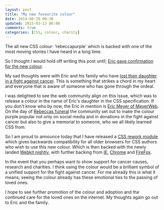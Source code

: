 ```yaml
---
layout: post
title: "My new favourite colour"
date: 2014-06-20 00:38
updated: 2015-03-13 00:00
comments: true
categories: [CSS, colour, charity]
---
```

The all new CSS colour: 'rebeccapurple' which is backed with one of the most moving stories I have heard in a long time.

So I thought I would hold off writing this post until; [Eric gave confirmation for the new colour](http://meyerweb.com/eric/thoughts/2014/06/19/rebeccapurple/).

<!-- more -->

My sad thoughts were with Eric and his family who have [lost their daughter in a fight against cancer](http://meyerweb.com/eric/thoughts/2014/06/09/in-memoriam-2/). This is something that strikes a chord in my heart and everyone that is aware of someone who has gone through the ordeal.

I was delighted to see the web community align on this issue, which was to release a colour in the name of Eric's daughter in the CSS specification. If you don't know who by now, the Eric in mention is [Eric Meyer of MeyerWeb](http://meyerweb.com). On the day of [Rebeccas funeral](http://meyerweb.com/eric/thoughts/2014/06/12/funeral-service/) the community set out to make the colour purple popular not only on social media and in donations in the fight against cancer but also to give a memorial to someone, who we all likely learned CSS from.

So I am proud to announce today that I have released a [CSS rework module](https://www.npmjs.org/package/rework-rebeccapurple) which gives backwards compatibility for all older browsers for CSS authors who wish to use this new colour. Which is then backed with the newly landed [Webkit nightly](http://trac.webkit.org/changeset/170136), with further backing from [IE](https://connect.microsoft.com/IE/feedback/details/895019/support-beccapurple-as-html-named-color), [Chrome](https://code.google.com/p/chromium/issues/detail?id=384254) and [FireFox](https://bugzilla.mozilla.org/show_bug.cgi?id=1024642).

In the event that you perhaps want to show support for cancer causes, research and charities. I think using the colour would be a brilliant symbol of a unified support for the fight against cancer. For me already this is what it means; seeing the colour already has these emotional ties to the passing of loved ones.

I hope to see further promotion of the colour and adoption and the continued care for the loved ones on the internet. My thoughts again go out to Eric and the family.
